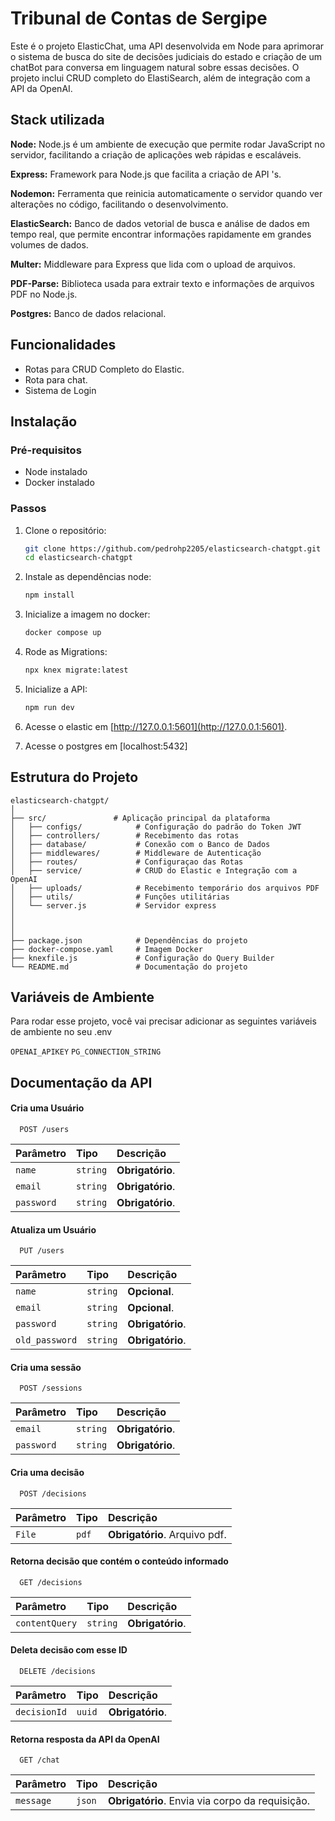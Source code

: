 
# Tribunal de Contas de Sergipe

Este é o projeto ElasticChat, uma API desenvolvida em Node para aprimorar o sistema de busca do site de decisões judiciais do estado e criação de um chatBot para conversa em linguagem natural sobre essas decisões. O projeto inclui CRUD completo do ElastiSearch, além de integração com a API da OpenAI. 


## Stack utilizada

**Node:** 
Node.js é um ambiente de execução que permite rodar JavaScript no servidor, facilitando a criação de aplicações web rápidas e escaláveis.

**Express:** Framework para Node.js que facilita a criação de API 's. 

**Nodemon:** Ferramenta que reinicia automaticamente o servidor quando ver alterações no código, facilitando o desenvolvimento. 

**ElasticSearch:** Banco de dados vetorial de busca e análise de dados em tempo real, que permite encontrar informações rapidamente em grandes volumes de dados.

**Multer:** Middleware para Express que lida com o upload de arquivos.

**PDF-Parse:** Biblioteca usada para extrair texto e informações de arquivos PDF no Node.js.

**Postgres:** Banco de dados relacional.




## Funcionalidades

- Rotas para CRUD Completo do Elastic.
- Rota para chat.
- Sistema de Login



## Instalação

### Pré-requisitos

- Node instalado
- Docker instalado 

### Passos

1. Clone o repositório:

   ```bash
   git clone https://github.com/pedrohp2205/elasticsearch-chatgpt.git
   cd elasticsearch-chatgpt
   ```

2. Instale as dependências node:

   ```bash
   npm install
   ```

3. Inicialize a imagem no docker:

   ```bash
   docker compose up
   ```
   
4. Rode as Migrations:

   ```bash
   npx knex migrate:latest
   ```

5. Inicialize a API:

   ```bash
   npm run dev
   ```


6. Acesse o elastic em [http://127.0.0.1:5601](http://127.0.0.1:5601).

7. Acesse o postgres em [localhost:5432]

## Estrutura do Projeto

```plaintext
elasticsearch-chatgpt/
│
├── src/               # Aplicação principal da plataforma
│   ├── configs/            # Configuração do padrão do Token JWT
│   ├── controllers/        # Recebimento das rotas
│   ├── database/           # Conexão com o Banco de Dados
│   ├── middlewares/        # Middleware de Autenticação
│   ├── routes/             # Configuraçao das Rotas
│   ├── service/            # CRUD do Elastic e Integração com a OpenAI
│   ├── uploads/            # Recebimento temporário dos arquivos PDF
│   ├── utils/              # Funções utilitárias
│   └── server.js           # Servidor express
│   
│ 
│
├── package.json            # Dependências do projeto
├── docker-compose.yaml     # Imagem Docker
├── knexfile.js             # Configuração do Query Builder 
└── README.md               # Documentação do projeto
```


    
## Variáveis de Ambiente

Para rodar esse projeto, você vai precisar adicionar as seguintes variáveis de ambiente no seu .env

`OPENAI_APIKEY`
`PG_CONNECTION_STRING`




## Documentação da API

#### Cria uma Usuário

```http
  POST /users
```

| Parâmetro   | Tipo       | Descrição                           |
| :---------- | :--------- | :---------------------------------- |
| `name` | `string` | **Obrigatório**. |
| `email` | `string` | **Obrigatório**. |
| `password` | `string` | **Obrigatório**. |


#### Atualiza um Usuário

```http
  PUT /users
```

| Parâmetro   | Tipo       | Descrição                           |
| :---------- | :--------- | :---------------------------------- |
| `name` | `string` | **Opcional**. |
| `email` | `string` | **Opcional**. |
| `password` | `string` | **Obrigatório**. |
| `old_password` | `string` | **Obrigatório**. |


#### Cria uma sessão

```http
  POST /sessions
```

| Parâmetro   | Tipo       | Descrição                           |
| :---------- | :--------- | :---------------------------------- |
| `email` | `string` | **Obrigatório**. |
| `password` | `string` | **Obrigatório**. |


#### Cria uma decisão

```http
  POST /decisions
```

| Parâmetro   | Tipo       | Descrição                           |
| :---------- | :--------- | :---------------------------------- |
| `File` | `pdf` | **Obrigatório**. Arquivo pdf. |

#### Retorna decisão que contém o conteúdo informado

```http
  GET /decisions
```

| Parâmetro   | Tipo       | Descrição                                   |
| :---------- | :--------- | :------------------------------------------ |
| `contentQuery`      | `string` | **Obrigatório**.  |


#### Deleta decisão com esse ID
```http
  DELETE /decisions
```

| Parâmetro   | Tipo       | Descrição                                   |
| :---------- | :--------- | :------------------------------------------ |
| `decisionId`      | `uuid` | **Obrigatório**.  |

#### Retorna resposta da API da OpenAI
```http
  GET /chat
```

| Parâmetro   | Tipo       | Descrição                                   |
| :---------- | :--------- | :------------------------------------------ |
| `message`      | `json` | **Obrigatório**. Envia via corpo da requisição. |




